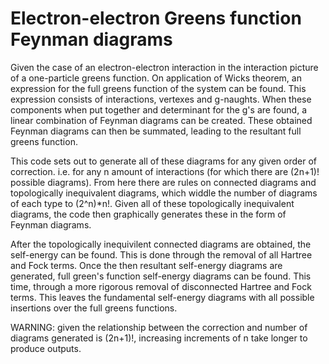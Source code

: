 # Electron-electron Greens function Feynman diagrams

Given the case of an electron-electron interaction in the interaction picture of a one-particle greens function. On application of Wicks theorem, an expression for the full greens function of the system can be found. This expression consists of interactions, vertexes and g-naughts. When these components when put together and determinant for the g's are found, a linear combination of Feynman diagrams can be created. These obtained Feynman diagrams can then be summated, leading to the resultant full greens function.

This code sets out to generate all of these diagrams for any given order of correction. i.e. for any n amount of interactions (for which there are (2n+1)! possible diagrams). From here there are rules on connected diagrams and topologically inequivalent diagrams, which widdle the number of diagrams of each type to (2^n)*n!. Given all of these topologically inequivalent diagrams, the code then graphically generates these in the form of Feynman diagrams. 

After the topologically inequivilent connected diagrams are obtained, the self-energy can be found. This is done through the removal of all Hartree and Fock terms. Once the then resultant self-energy diagrams are generated, full green's function self-energy diagrams can be found. This time, through a more rigorous removal of disconnected Hartree and Fock terms. This leaves the fundamental self-energy diagrams with all possible insertions over the full greens functions.

WARNING: given the relationship between the correction and number of diagrams generated is (2n+1)!, increasing increments of n take longer to produce outputs.
